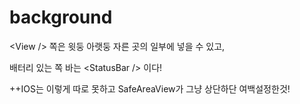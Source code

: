 # background

\<View    /> 쪽은 윗둥 아랫둥 자른 곳의  일부에 넣을 수 있고,

배터리 있는 쪽 바는 \<StatusBar   /> 이다!

\++IOS는 이렇게 따로 못하고 SafeAreaView가 그냥 상단하단 여백설정한것!       &#x20;
